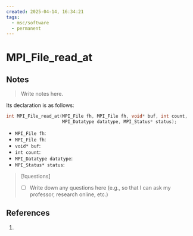```yaml
---
created: 2025-04-14, 16:34:21
tags:
  - msc/software
  - permanent
---
```

# MPI_File_read_at

## Notes

> Write notes here.

Its declaration is as follows:

```c
int MPI_File_read_at(MPI_File fh, MPI_File fh, void* buf, int count,
                     MPI_Datatype datatype, MPI_Status* status);
```

- `MPI_File fh`:
- `MPI_File fh`:
- `void* buf`:
- `int count`:
- `MPI_Datatype datatype`:
- `MPI_Status* status`:

> [!questions]
> - [ ] Write down any questions here (e.g., so that I can ask my professor, research online, etc.)

## References

1. 
